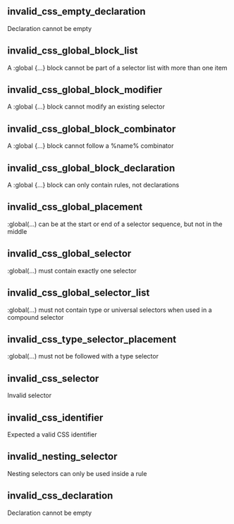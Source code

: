 ## invalid_css_empty_declaration

Declaration cannot be empty

## invalid_css_global_block_list

A :global {...} block cannot be part of a selector list with more than one item

## invalid_css_global_block_modifier

A :global {...} block cannot modify an existing selector

## invalid_css_global_block_combinator

A :global {...} block cannot follow a %name% combinator

## invalid_css_global_block_declaration

A :global {...} block can only contain rules, not declarations

## invalid_css_global_placement

:global(...) can be at the start or end of a selector sequence, but not in the middle

## invalid_css_global_selector

:global(...) must contain exactly one selector

## invalid_css_global_selector_list

:global(...) must not contain type or universal selectors when used in a compound selector

## invalid_css_type_selector_placement

:global(...) must not be followed with a type selector

## invalid_css_selector

Invalid selector

## invalid_css_identifier

Expected a valid CSS identifier

## invalid_nesting_selector

Nesting selectors can only be used inside a rule

## invalid_css_declaration

Declaration cannot be empty
